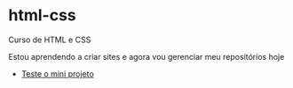 # html-css
 Curso de HTML e CSS

 Estou aprendendo a criar sites e agora vou gerenciar meu repositórios hoje
<ul>
 <li><a href="https://souzaigor499.github.io/html-css/desafios/des010b/android.html" target="_blank"> Teste o mini projeto </a>
 </li>
 </ul>